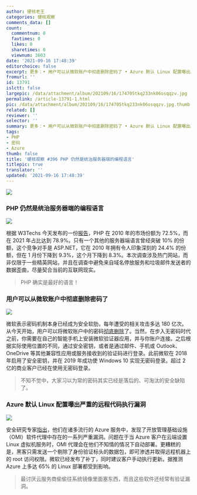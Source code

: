 ```yaml
---
author: 硬核老王
categories: 硬核观察
comments_data: []
count:
  commentnum: 0
  favtimes: 0
  likes: 0
  sharetimes: 0
  viewnum: 3603
date: '2021-09-16 17:48:39'
editorchoice: false
excerpt: 更多：• 用户可以从微软账户中彻底删除密码了 • Azure 默认 Linux 配置曝出严重的远程代码执行漏洞
fromurl: ''
id: 13791
islctt: false
largepic: /data/attachment/album/202109/16/174705tkq233nk06osqqzv.jpg
permalink: /article-13791-1.html
pic: /data/attachment/album/202109/16/174705tkq233nk06osqqzv.jpg.thumb.jpg
related: []
reviewer: ''
selector: ''
summary: 更多：• 用户可以从微软账户中彻底删除密码了 • Azure 默认 Linux 配置曝出严重的远程代码执行漏洞
tags:
- PHP
- 密码
- Azure
thumb: false
title: '硬核观察 #396 PHP 仍然是统治服务器端的编程语言'
titlepic: true
translator: ''
updated: '2021-09-16 17:48:39'
---
```


![](/data/attachment/album/202109/16/174705tkq233nk06osqqzv.jpg)


### PHP 仍然是统治服务器端的编程语言


![](/data/attachment/album/202109/16/174736tr0l3sotr5ht3nsl.png)


根据 W3Techs 今天发布的一份[报告](https://w3techs.com/technologies/history_overview/programming_language/ms/y)，PHP 在 2010 年的市场份额为 72.5%，而在 2021 年占比达到 78.9%。只有一个其他的服务器端语言曾经突破 10% 的份额，这个竞争对手是 ASP.NET，它在 2010 年拥有令人印象深刻的 24.4% 的份额，但在 1 月份下降到 9.3%，这个月下降到 8.3%。本次调查涉及热门网站，而非仅限于一些精英网站，并且在调查中避免来自域名停放服务和垃圾邮件发送者的数据歪曲，尽量契合当前的互联网现实。



> 
> PHP 确实是最好的语言！
> 
> 
> 


### 用户可以从微软账户中彻底删除密码了


![](/data/attachment/album/202109/16/174806mw8t6t6mwusre7v7.jpg)


微软表示密码机制本身已经成为安全软肋，每年遭受的相关攻击多达 180 亿次。从今天开始，用户可以将微软账户中的密码[彻底删除](https://www.thurrott.com/cloud/microsoft-consumer-services/256334/microsoft-account-goes-passwordless)了。当然，在步入无密码时代之前，你需要在自己的智能手机上安装微软验证器应用，并与你账户连接。之后根据实际使用位置的不同，通过安全密钥，或者是通过邮件、手机或 Outlook、OneDrive 等其他兼容性应用或服务接收到的验证码进行登录。此前微软在 2018 年启用了安全密钥，并在 2019 年成功使 Windows 10 实现无密码登录。超过 2 亿的商业客户已经在使用无密码登录。



> 
> 不知不觉中，大家习以为常的密码其实已经是落后的、可淘汰的安全缺陷了。
> 
> 
> 


### Azure 默认 Linux 配置曝出严重的远程代码执行漏洞


![](/data/attachment/album/202109/16/174821s5srnx2q5zx42w5x.jpg)


安全研究专家[指出](https://www.wiz.io/blog/secret-agent-exposes-azure-customers-to-unauthorized-code-execution)，他们在诸多流行的 Azure 服务中，发现了开放管理基础设施（OMI）软件代理中存在的一系列严重漏洞。问题在于当 Azure 客户在云端设置 Linux 虚拟机服务时，OMI 代理会在他们不知情的情况下自动部署。更糟糕的是，黑客只需发送一个剔除了身份验证标头的数据包，即可渗透并取得远程机器上的 root 访问权限。微软已经发布了补丁，同时建议客户手动执行更新。据推测 Azure 上多达 65% 的 Linux 部署都受到影响。



> 
> 最讨厌云服务商偷偷往系统镜像里面塞东西，而且这些软件还经常有验证漏洞。
> 
> 
>
